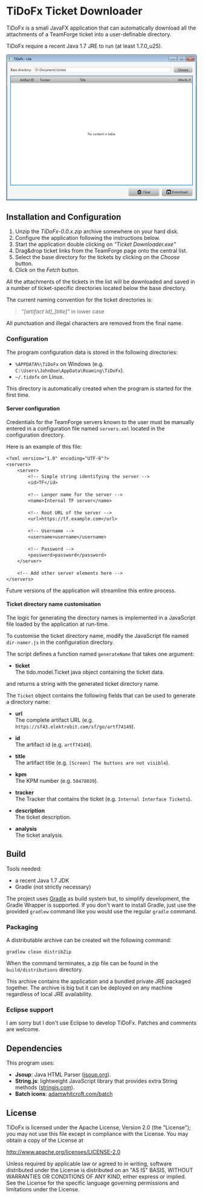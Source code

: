 TiDoFx Ticket Downloader
========================

TiDoFx is a small JavaFX application that can automatically download all the
attachments of a TeamForge ticket into a user-definable directory.

TiDoFx require a recent Java 1.7 JRE to run (at least 1.7.0_u25).

![TiDoFx screenshot](screenshot.png "TiDoFx screenshot")


Installation and Configuration
------------------------------

1. Unzip the _TiDoFx-0.0.x.zip_ archive somewhere on your hard disk.
1. Configure the application following the instructions below.
1. Start the application double clicking on _"Ticket Downloader.exe"_
1. Drag&drop ticket links from the TeamForge page onto the central list.
1. Select the base directory for the tickets by clicking on the _Choose_ button.
1. Click on the _Fetch_ button.

All the attachments of the tickets in the list will be downloaded and saved
in a number of ticket-specific directories located below the base directory.

The current naming convention for the ticket directories is:

> *"[artifact Id]_[title]"* in lower case

All punctuation and illegal characters are removed from the final name.


### Configuration ###

The program configuration data is stored in the following directories:

* `%APPDATA%\TiDoFx` on Windows (e.g. `C:\Users\JohnDoe\AppData\Roaming\TiDoFx`).
* `~/.tidofx` on Linux.

This directory is automatically created when the program is started for
the first time.


#### Server configuration ####

Credentials for the TeamForge servers known to the user must be manually
entered in a configuration file named `servers.xml` located in the
configuration directory.

Here is an example of this file:

    <?xml version="1.0" encoding="UTF-8"?>
    <servers>
        <server>
            <!-- Simple string identifying the server -->
            <id>TF</id>

            <!-- Longer name for the server -->
            <name>Internal TF server</name>

            <!-- Root URL of the server -->
            <url>https://tf.example.com</url>

            <!-- Username -->
            <username>username</username>

            <!-- Password -->
            <password>password</password>
        </server>

        <!-- Add other server elements here -->
    </servers>


Future versions of the application will streamline this entire process.


#### Ticket directory name customisation ####

The logic for generating the directory names is implemented in a JavaScript
file loaded by the application at run-time.

To customise the ticket directory name, modify the JavaScript file named
`dir-namer.js` in the configuration directory.

The script defines a function named `generateName` that takes one argument:

* __ticket__  
  The tido.model.Ticket java object containing the ticket data.

and returns a string with the generated ticket directory name.

The `Ticket` object contains the following fields that can be used to generate
a directory name:

* __url__  
  The complete artifact URL (e.g. `https://sf43.elektrobit.com/sf/go/artf74149`).

* __id__  
  The artifact id (e.g. `artf74149`).

* __title__  
  The artifact title (e.g. `[Screen] The buttons are not visible`).

* __kpm__  
  The KPM number (e.g. `50478039`).

* __tracker__  
  The Tracker that contains the ticket (e.g. `Internal Interface Tickets`).

* __description__  
  The ticket description.

* __analysis__  
  The ticket analysis.


Build
-----

Tools needed:

* a recent Java 1.7 JDK
* Gradle (not strictly necessary)

The project uses [Gradle] as build system but, to simplify development,
the Gradle Wrapper is supported. If you don't want to install Gradle, just use
the provided `gradlew` command like you would use the regular `gradle` command.


### Packaging ###

A distributable archive can be created wit the following command:

    gradlew clean distribZip

When the command terminates, a zip file can be found in the `build/distributions`
directory. 

This archive contains the application and a bundled private JRE packaged together.
The archive is big but it can be deployed on any machine regardless of local
JRE availability.


### Eclipse support ###

I am sorry but I don't use Eclipse to develop TiDoFx. Patches and comments
are welcome.

[Gradle]: http://www.gradle.org/


Dependencies
------------

This program uses:

* __Jsoup__: Java HTML Parser ([jsoup.org](http://jsoup.org/)).
* __String.js__: lightweight JavaScript library that provides extra String
  methods ([stringjs.com](http://stringjs.com/)).
* __Batch icons__: [adamwhitcroft.com/batch](http://adamwhitcroft.com/batch/)


License
-------

TiDoFx is licensed under the Apache License, Version 2.0 (the "License");
you may not use this file except in compliance with the License. You may
obtain a copy of the License at

http://www.apache.org/licenses/LICENSE-2.0

Unless required by applicable law or agreed to in writing, software
distributed under the License is distributed on an "AS IS" BASIS,
WITHOUT WARRANTIES OR CONDITIONS OF ANY KIND, either express or implied.
See the License for the specific language governing permissions and
limitations under the License.
